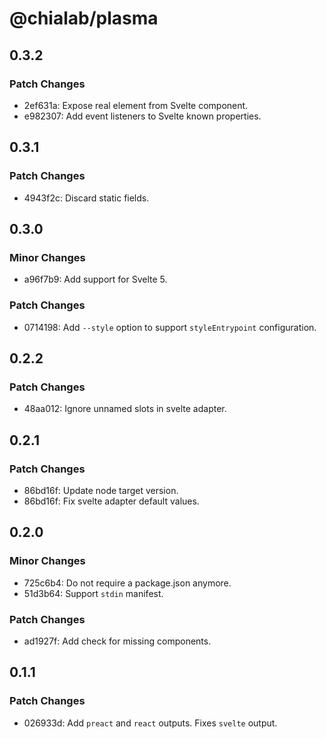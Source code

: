 # @chialab/plasma

## 0.3.2

### Patch Changes

-   2ef631a: Expose real element from Svelte component.
-   e982307: Add event listeners to Svelte known properties.

## 0.3.1

### Patch Changes

-   4943f2c: Discard static fields.

## 0.3.0

### Minor Changes

-   a96f7b9: Add support for Svelte 5.

### Patch Changes

-   0714198: Add `--style` option to support `styleEntrypoint` configuration.

## 0.2.2

### Patch Changes

-   48aa012: Ignore unnamed slots in svelte adapter.

## 0.2.1

### Patch Changes

-   86bd16f: Update node target version.
-   86bd16f: Fix svelte adapter default values.

## 0.2.0

### Minor Changes

-   725c6b4: Do not require a package.json anymore.
-   51d3b64: Support `stdin` manifest.

### Patch Changes

-   ad1927f: Add check for missing components.

## 0.1.1

### Patch Changes

-   026933d: Add `preact` and `react` outputs. Fixes `svelte` output.
